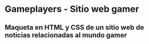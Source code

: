 # Gameplayers - Sitio web gamer
## Maqueta en HTML y CSS de un sitio web de noticias relacionadas al mundo gamer
